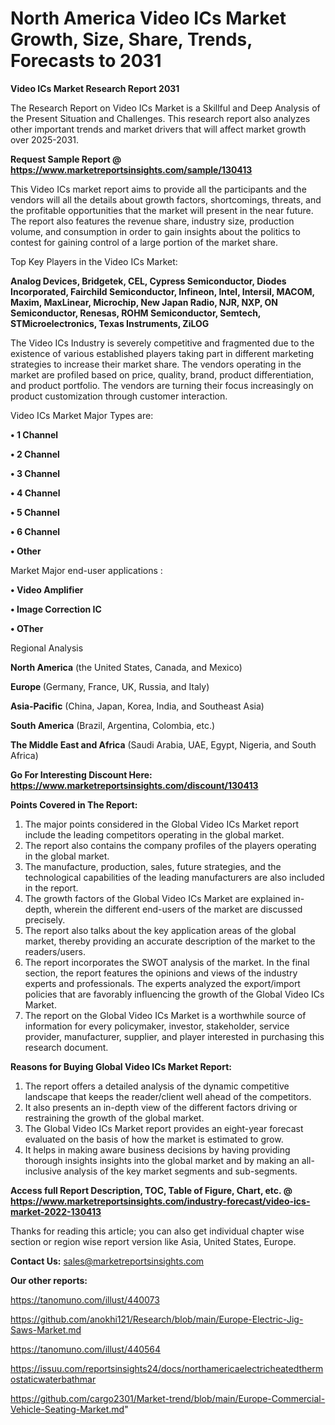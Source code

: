 # North America Video ICs Market Growth, Size, Share, Trends, Forecasts to 2031

<strong>Video ICs Market Research Report 2031</strong>

The Research Report on Video ICs Market is a Skillful and Deep Analysis of the Present Situation and Challenges. This research report also analyzes other important trends and market drivers that will affect market growth over 2025-2031.

<strong>Request Sample Report @ <a href=https://www.marketreportsinsights.com/sample/130413>https://www.marketreportsinsights.com/sample/130413</a></strong>

This Video ICs market report aims to provide all the participants and the vendors will all the details about growth factors, shortcomings, threats, and the profitable opportunities that the market will present in the near future. The report also features the revenue share, industry size, production volume, and consumption in order to gain insights about the politics to contest for gaining control of a large portion of the market share.

Top Key Players in the Video ICs Market:

<strong>Analog Devices, Bridgetek, CEL, Cypress Semiconductor, Diodes Incorporated, Fairchild Semiconductor, Infineon, Intel, Intersil, MACOM, Maxim, MaxLinear, Microchip, New Japan Radio, NJR, NXP, ON Semiconductor, Renesas, ROHM Semiconductor, Semtech, STMicroelectronics, Texas Instruments, ZiLOG</strong>

The Video ICs Industry is severely competitive and fragmented due to the existence of various established players taking part in different marketing strategies to increase their market share. The vendors operating in the market are profiled based on price, quality, brand, product differentiation, and product portfolio. The vendors are turning their focus increasingly on product customization through customer interaction.

Video ICs Market Major Types are:

<strong>• 1 Channel

• 2 Channel

• 3 Channel

• 4 Channel

• 5 Channel

• 6 Channel

• Other</strong>

Market Major end-user applications :

<strong>• Video Amplifier

• Image Correction IC

• OTher</strong>

Regional Analysis

</u><strong><b>North America</b></strong> (the United States, Canada, and Mexico)

<strong><b>Europe </b></strong>(Germany, France, UK, Russia, and Italy)

<strong><b>Asia-Pacific</b></strong> (China, Japan, Korea, India, and Southeast Asia)

<strong><b>South America</b></strong> (Brazil, Argentina, Colombia, etc.)

<strong><b>The Middle East and Africa</b></strong> (Saudi Arabia, UAE, Egypt, Nigeria, and South Africa)

<strong>Go For Interesting Discount Here: <a href=https://www.marketreportsinsights.com/discount/130413>https://www.marketreportsinsights.com/discount/130413</a></strong>

<strong>Points Covered in The Report:</strong>
<ol>
  <li>The major points considered in the Global Video ICs Market report include the leading competitors operating in the global market.</li>
  <li>The report also contains the company profiles of the players operating in the global market.</li>
  <li>The manufacture, production, sales, future strategies, and the technological capabilities of the leading manufacturers are also included in the report.</li>
  <li>The growth factors of the Global Video ICs Market are explained in-depth, wherein the different end-users of the market are discussed precisely.</li>
  <li>The report also talks about the key application areas of the global market, thereby providing an accurate description of the market to the readers/users.</li>
  <li>The report incorporates the SWOT analysis of the market. In the final section, the report features the opinions and views of the industry experts and professionals. The experts analyzed the export/import policies that are favorably influencing the growth of the Global Video ICs Market.</li>
  <li>The report on the Global Video ICs Market is a worthwhile source of information for every policymaker, investor, stakeholder, service provider, manufacturer, supplier, and player interested in purchasing this research document.</li>
</ol>
<strong>Reasons for Buying Global Video ICs Market Report:</strong>

<ol>
  <li>The report offers a detailed analysis of the dynamic competitive landscape that keeps the reader/client well ahead of the competitors.</li>
  <li>It also presents an in-depth view of the different factors driving or restraining the growth of the global market.</li>
  <li>The Global Video ICs Market report provides an eight-year forecast evaluated on the basis of how the market is estimated to grow.</li>
  <li>It helps in making aware business decisions by having providing thorough insights insights into the global market and by making an all-inclusive analysis of the key market segments and sub-segments.</li>
</ol>
<strong>Access full Report Description, TOC, Table of Figure, Chart, etc. @ <a href=https://www.marketreportsinsights.com/industry-forecast/video-ics-market-2022-130413>https://www.marketreportsinsights.com/industry-forecast/video-ics-market-2022-130413</a></strong>


Thanks for reading this article; you can also get individual chapter wise section or region wise report version like Asia, United States, Europe.

<strong>Contact Us:</strong>
sales@marketreportsinsights.com

<strong>Our other reports:</strong>

<a href=https://tanomuno.com/illust/440073>https://tanomuno.com/illust/440073</a>

<a href=https://github.com/anokhi121/Research/blob/main/Europe-Electric-Jig-Saws-Market.md>https://github.com/anokhi121/Research/blob/main/Europe-Electric-Jig-Saws-Market.md</a>

<a href=https://tanomuno.com/illust/440564>https://tanomuno.com/illust/440564</a>

<a href=https://issuu.com/reportsinsights24/docs/northamericaelectricheatedthermostaticwaterbathmar>https://issuu.com/reportsinsights24/docs/northamericaelectricheatedthermostaticwaterbathmar</a>

<a href=https://github.com/cargo2301/Market-trend/blob/main/Europe-Commercial-Vehicle-Seating-Market.md>https://github.com/cargo2301/Market-trend/blob/main/Europe-Commercial-Vehicle-Seating-Market.md</a>"
